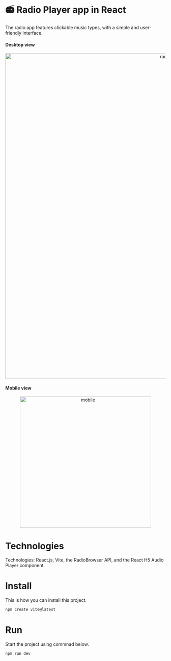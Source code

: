 # 📻 Radio Player app in React

The radio app features clickable music types, with a simple and user-friendly interface.

#### Desktop view
<div align="center">
<img width="1021" alt="radio-app" src="https://github.com/OlenaReukova/radio-app/assets/34659641/86188bb6-1ae1-4f9d-93ad-1b5459df0145">
</div>
  
#### Mobile view
<div align="center">
<img width="412" alt="mobile" src="https://github.com/OlenaReukova/radio-app/assets/34659641/f5907ddd-60c2-4241-86ac-59e652313c87">
</div>


# Technologies

Technologies: React.js, Vite, the RadioBrowser API, and the React H5 Audio Player component.

# Install

This is how you can install this project.

```bash
npm create vite@latest
```

# Run

Start the project using commnad below.

```bash
npm run dev
```
